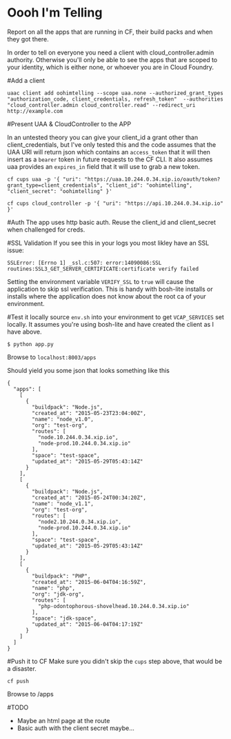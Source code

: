Oooh I'm Telling
================

Report on all the apps that are running in CF, their build packs  and when they got there.

In order to tell on everyone you need a client with cloud_controller.admin authority. Otherwise you'll only be able to see the apps that are scoped to your identity, which is either none, or whoever you are in Cloud Foundry.

#Add a client
```
uaac client add oohimtelling --scope uaa.none --authorized_grant_types "authorization_code, client_credentials, refresh_token"  --authorities "cloud_controller.admin cloud_controller.read" --redirect_uri http://example.com
```

#Present UAA & CloudController to the APP

In an untested theory you can give your client_id a grant other than client_credentials, but I've only tested this and the code assumes that the UAA URI will return
json which contains an `access_token` that it will then insert as a `bearer` token in future requests to the CF CLI. It also assumes uaa provides an `expires_in` field that it will use to grab a new token.

`cf cups uaa -p '{ "uri": "https://uaa.10.244.0.34.xip.io/oauth/token?grant_type=client_credentials", "client_id": "oohimtelling", "client_secret": "oohimtelling" }'`

`cf cups cloud_controller -p '{ "uri": "https://api.10.244.0.34.xip.io" }'`

#Auth
The app uses http basic auth. Reuse the client_id and client_secret when challenged for creds.

#SSL Validation
If you see this in your logs you most likley have an SSL issue:

`SSLError: [Errno 1] _ssl.c:507: error:14090086:SSL routines:SSL3_GET_SERVER_CERTIFICATE:certificate verify failed`

Setting the environment variable `VERIFY_SSL` to `true` will cause the application
to skip ssl verification. This is handy with bosh-lite installs or installs where
the application does not know about the root ca of your environment.

#Test it locally
source `env.sh` into your environment to get `VCAP_SERVICES` set locally. It assumes you're using bosh-lite and have created the client as I have above.

```
$ python app.py
```
Browse to `localhost:8003/apps`

Should yield you some json that looks something like this

```
{
  "apps": [
    [
      {
        "buildpack": "Node.js",
        "created_at": "2015-05-23T23:04:00Z",
        "name": "node_v1.0",
        "org": "test-org",
        "routes": [
          "node.10.244.0.34.xip.io",
          "node-prod.10.244.0.34.xip.io"
        ],
        "space": "test-space",
        "updated_at": "2015-05-29T05:43:14Z"
      }
    ],
    [
      {
        "buildpack": "Node.js",
        "created_at": "2015-05-24T00:34:20Z",
        "name": "node_v1.1",
        "org": "test-org",
        "routes": [
          "node2.10.244.0.34.xip.io",
          "node-prod.10.244.0.34.xip.io"
        ],
        "space": "test-space",
        "updated_at": "2015-05-29T05:43:14Z"
      }
    ],
    [
      {
        "buildpack": "PHP",
        "created_at": "2015-06-04T04:16:59Z",
        "name": "php",
        "org": "jdk-org",
        "routes": [
          "php-odontophorous-shovelhead.10.244.0.34.xip.io"
        ],
        "space": "jdk-space",
        "updated_at": "2015-06-04T04:17:19Z"
      }
    ]
  ]
}

```

#Push it to CF
Make sure you didn't skip the `cups` step above, that would be a disaster.

`cf push`

Browse to <cf-url>/apps

#TODO
* Maybe an html page at the route
* Basic auth with the client secret maybe...
